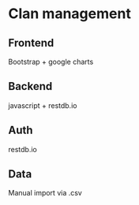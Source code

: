 # Clan management

## Frontend 
  Bootstrap + google charts

## Backend
  javascript + restdb.io

## Auth
  restdb.io

## Data
  Manual import via .csv

  